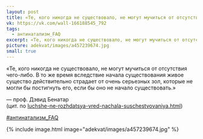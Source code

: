 ```yaml
---
layout: post
title: «Те, кого никогда не существовало, не могут мучиться от отсутствия чего-либо»
vk: https://vk.com/wall-166188545_792
tags:
  - антинатализм_FAQ
excerpt: «Те, кого никогда не существовало, не могут мучиться от отсутствия чего-либо. В то же время вследствие начала существования живое существо действительно страдает от очень серьезных зол, которые не могли бы постигнуть его, если бы оно не начало существовать.» — проф. Дэвид Бенатар (цит. по luchshe-ne-rozhdatsya-vred-nachala-suschestvovaniya.html)
picture: adekvat/images/a457239674.jpg
small: true
---
```

«Те, кого никогда не существовало, не могут мучиться от отсутствия чего-либо. В то же время вследствие начала существования живое существо действительно страдает от очень серьезных зол, которые не могли бы постигнуть его, если бы оно не начало существовать.»

— проф. Дэвид Бенатар<br>
(цит. по [luchshe-ne-rozhdatsya-vred-nachala-suschestvovaniya.html](luchshe-ne-rozhdatsya-vred-nachala-suschestvovaniya.html))

[#антинатализм_FAQ](poisk.html#антинатализм_FAQ)

{% include image.html image="adekvat/images/a457239674.jpg" %}